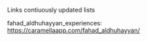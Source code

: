 Links contiuously updated lists

fahad_aldhuhayyan_experiences: https://caramellaapp.com/fahad_aldhuhayyan/